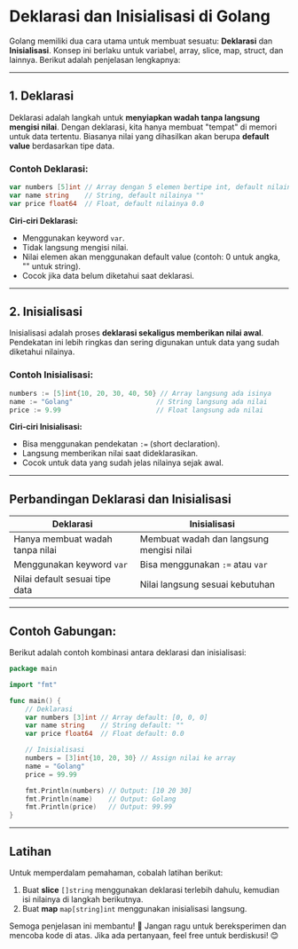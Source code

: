 # Deklarasi dan Inisialisasi di Golang

Golang memiliki dua cara utama untuk membuat sesuatu: **Deklarasi** dan **Inisialisasi**. Konsep ini berlaku untuk variabel, array, slice, map, struct, dan lainnya. Berikut adalah penjelasan lengkapnya:

---

## 1. Deklarasi
Deklarasi adalah langkah untuk **menyiapkan wadah tanpa langsung mengisi nilai**. Dengan deklarasi, kita hanya membuat "tempat" di memori untuk data tertentu. Biasanya nilai yang dihasilkan akan berupa **default value** berdasarkan tipe data.

### Contoh Deklarasi:
```go
var numbers [5]int // Array dengan 5 elemen bertipe int, default nilainya 0
var name string    // String, default nilainya ""
var price float64  // Float, default nilainya 0.0
```

**Ciri-ciri Deklarasi:**
- Menggunakan keyword `var`.
- Tidak langsung mengisi nilai.
- Nilai elemen akan menggunakan default value (contoh: 0 untuk angka, "" untuk string).
- Cocok jika data belum diketahui saat deklarasi.

---

## 2. Inisialisasi
Inisialisasi adalah proses **deklarasi sekaligus memberikan nilai awal**. Pendekatan ini lebih ringkas dan sering digunakan untuk data yang sudah diketahui nilainya.

### Contoh Inisialisasi:
```go
numbers := [5]int{10, 20, 30, 40, 50} // Array langsung ada isinya
name := "Golang"                     // String langsung ada nilai
price := 9.99                        // Float langsung ada nilai
```

**Ciri-ciri Inisialisasi:**
- Bisa menggunakan pendekatan `:=` (short declaration).
- Langsung memberikan nilai saat dideklarasikan.
- Cocok untuk data yang sudah jelas nilainya sejak awal.

---

## Perbandingan Deklarasi dan Inisialisasi
| **Deklarasi**              | **Inisialisasi**                  |
|----------------------------|-----------------------------------|
| Hanya membuat wadah tanpa nilai | Membuat wadah dan langsung mengisi nilai |
| Menggunakan keyword `var`  | Bisa menggunakan `:=` atau `var` |
| Nilai default sesuai tipe data | Nilai langsung sesuai kebutuhan |

---

## Contoh Gabungan:
Berikut adalah contoh kombinasi antara deklarasi dan inisialisasi:

```go
package main

import "fmt"

func main() {
    // Deklarasi
    var numbers [3]int // Array default: [0, 0, 0]
    var name string    // String default: ""
    var price float64  // Float default: 0.0

    // Inisialisasi
    numbers = [3]int{10, 20, 30} // Assign nilai ke array
    name = "Golang"
    price = 99.99

    fmt.Println(numbers) // Output: [10 20 30]
    fmt.Println(name)    // Output: Golang
    fmt.Println(price)   // Output: 99.99
}
```

---

## Latihan
Untuk memperdalam pemahaman, cobalah latihan berikut:

1. Buat **slice** `[]string` menggunakan deklarasi terlebih dahulu, kemudian isi nilainya di langkah berikutnya.
2. Buat **map** `map[string]int` menggunakan inisialisasi langsung.

Semoga penjelasan ini membantu! 🚀 Jangan ragu untuk bereksperimen dan mencoba kode di atas. Jika ada pertanyaan, feel free untuk berdiskusi! 😊

